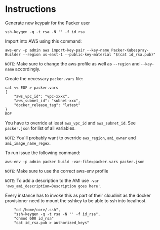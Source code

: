 # Instructions

Generate new keypair for the Packer user

    ssh-keygen -q -t rsa -N '' -f id_rsa

Import into AWS using this command:

    aws-env -p admin aws import-key-pair --key-name Packer-Kubespray-Builder --region us-east-1 --public-key-material "$(cat id_rsa.pub)"

`NOTE`: Make sure to change the aws profile as well as `--region` and `--key-name` accordingly.

Create the necessary `packer.vars` file:

    cat << EOF > packer.vars
    {
        "aws_vpc_id": "vpc-xxxx",
        "aws_subnet_id": "subnet-xxx",
        "docker_release_tag": "latest"
    }
    EOF

You have to override at least `aws_vpc_id` and `aws_subnet_id`. See
`packer.json` for list of all variables.

`NOTE`: You'll probably want to override `aws_region`, `ami_owner` and `ami_image_name_regex`.

To run issue the following command:

    aws-env -p admin packer build -var-file=packer.vars packer.json

`NOTE`: Make sure to use the correct aws-env profile

`NOTE`: To add a description to the AMI use `-var 'aws_ami_description=Description goes here'`.

Every instance has to invoke this as part of their cloudinit as the docker provisioner
need to mount the sshkey to be able to ssh into localhost.

        "cd /home/core/.ssh",
        "ssh-keygen -q -t rsa -N '' -f id_rsa",
        "chmod 600 id_rsa"
        "cat id_rsa.pub > authorized_keys"


